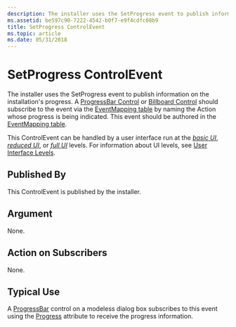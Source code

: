 ```yaml
---
description: The installer uses the SetProgress event to publish information on the installation's progress.
ms.assetid: be597c90-7222-4542-b0f7-e9f4cdfc08b9
title: SetProgress ControlEvent
ms.topic: article
ms.date: 05/31/2018
---
```


# SetProgress ControlEvent

The installer uses the SetProgress event to publish information on the installation's progress. A [ProgressBar Control](progressbar-control.md) or [Billboard Control](billboard-control.md) should subscribe to the event via the [EventMapping table](eventmapping-table.md) by naming the Action whose progress is being indicated. This event should be authored in the [EventMapping table](eventmapping-table.md).

This ControlEvent can be handled by a user interface run at the [*basic UI*](b-gly.md), [*reduced UI*](r-gly.md), or [*full UI*](f-gly.md) levels. For information about UI levels, see [User Interface Levels](user-interface-levels.md).

## Published By

This ControlEvent is published by the installer.

## Argument

None.

## Action on Subscribers

None.

## Typical Use

A [ProgressBar](progressbar-control.md) control on a modeless dialog box subscribes to this event using the [Progress](progress-control-attribute.md) attribute to receive the progress information.

 

 



